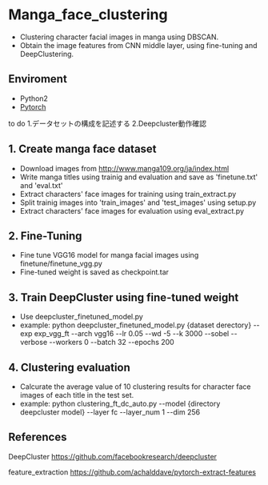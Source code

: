 # Manga_face_clustering
* Clustering character facial images in manga using DBSCAN.
* Obtain the image features from CNN middle layer, using fine-tuning and DeepClustering.
## Enviroment
 - Python2
 - [Pytorch](http://pytorch.org/)


to do
1.データセットの構成を記述する
2.Deepcluster動作確認

## 1. Create manga face dataset
* Download images from http://www.manga109.org/ja/index.html
* Write manga titles using trainig and evaluation and save as 'finetune.txt' and 'eval.txt'
* Extract characters' face images for training using train_extract.py
* Split trainig images into 'train_images' and 'test_images' using setup.py
* Extract characters' face images for evaluation using eval_extract.py

## 2. Fine-Tuning
* Fine tune VGG16 model for manga facial images using finetune/finetune_vgg.py
* Fine-tuned weight is saved as checkpoint.tar

## 3. Train DeepCluster using fine-tuned weight
* Use deepcluster_finetuned_model.py
* example: python deepcluster_finetuned_model.py {dataset derectory} --exp exp_vgg_ft --arch vgg16 --lr 0.05 --wd -5 --k 3000 --sobel --verbose --workers 0 --batch 32 --epochs 200

## 4. Clustering evaluation
* Calcurate the average value of 10 clustering results for character face images of each title in the test set.
* example: python clustering_ft_dc_auto.py --model {directory deepcluster model} --layer fc --layer_num 1 --dim 256

## References

DeepCluster
https://github.com/facebookresearch/deepcluster

feature_extraction
https://github.com/achalddave/pytorch-extract-features
